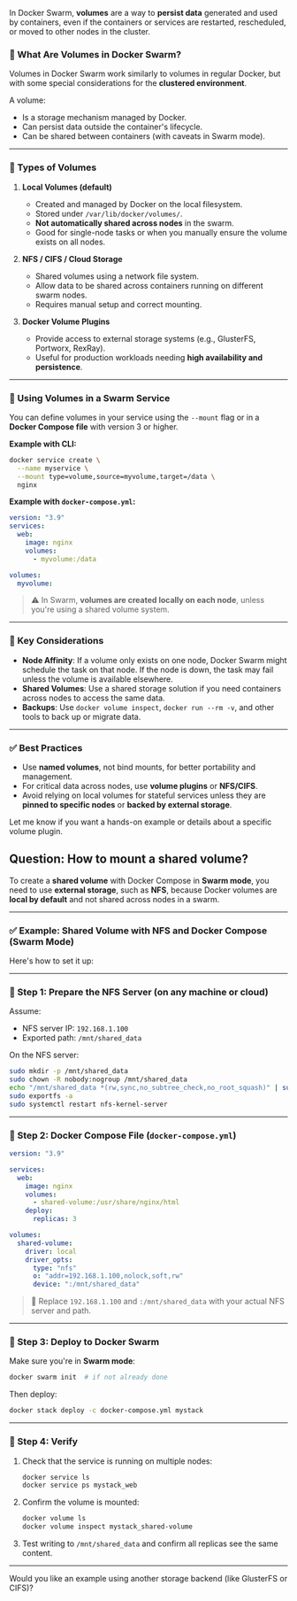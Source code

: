 In Docker Swarm, **volumes** are a way to **persist data** generated and used by containers, even if the containers or services are restarted, rescheduled, or moved to other nodes in the cluster.

### 🔹 What Are Volumes in Docker Swarm?

Volumes in Docker Swarm work similarly to volumes in regular Docker, but with some special considerations for the **clustered environment**.

A volume:

* Is a storage mechanism managed by Docker.
* Can persist data outside the container's lifecycle.
* Can be shared between containers (with caveats in Swarm mode).

---

### 🔹 Types of Volumes

1. **Local Volumes (default)**

    * Created and managed by Docker on the local filesystem.
    * Stored under `/var/lib/docker/volumes/`.
    * **Not automatically shared across nodes** in the swarm.
    * Good for single-node tasks or when you manually ensure the volume exists on all nodes.

2. **NFS / CIFS / Cloud Storage**

    * Shared volumes using a network file system.
    * Allow data to be shared across containers running on different swarm nodes.
    * Requires manual setup and correct mounting.

3. **Docker Volume Plugins**

    * Provide access to external storage systems (e.g., GlusterFS, Portworx, RexRay).
    * Useful for production workloads needing **high availability and persistence**.

---

### 🔹 Using Volumes in a Swarm Service

You can define volumes in your service using the `--mount` flag or in a **Docker Compose file** with version 3 or higher.

**Example with CLI:**

```bash
docker service create \
  --name myservice \
  --mount type=volume,source=myvolume,target=/data \
  nginx
```

**Example with `docker-compose.yml`:**

```yaml
version: "3.9"
services:
  web:
    image: nginx
    volumes:
      - myvolume:/data

volumes:
  myvolume:
```

> ⚠️ In Swarm, **volumes are created locally on each node**, unless you're using a shared volume system.

---

### 🔹 Key Considerations

* **Node Affinity**: If a volume only exists on one node, Docker Swarm might schedule the task on that node. If the node is down, the task may fail unless the volume is available elsewhere.
* **Shared Volumes**: Use a shared storage solution if you need containers across nodes to access the same data.
* **Backups**: Use `docker volume inspect`, `docker run --rm -v`, and other tools to back up or migrate data.

---

### ✅ Best Practices

* Use **named volumes**, not bind mounts, for better portability and management.
* For critical data across nodes, use **volume plugins** or **NFS/CIFS**.
* Avoid relying on local volumes for stateful services unless they are **pinned to specific nodes** or **backed by external storage**.

Let me know if you want a hands-on example or details about a specific volume plugin.



## Question: How to mount a shared volume?

To create a **shared volume** with Docker Compose in **Swarm mode**, you need to use **external storage**, such as **NFS**, because Docker volumes are **local by default** and not shared across nodes in a swarm.

---

### ✅ Example: Shared Volume with NFS and Docker Compose (Swarm Mode)

Here's how to set it up:

---

### 📁 Step 1: Prepare the NFS Server (on any machine or cloud)

Assume:

* NFS server IP: `192.168.1.100`
* Exported path: `/mnt/shared_data`

On the NFS server:

```bash
sudo mkdir -p /mnt/shared_data
sudo chown -R nobody:nogroup /mnt/shared_data
echo "/mnt/shared_data *(rw,sync,no_subtree_check,no_root_squash)" | sudo tee -a /etc/exports
sudo exportfs -a
sudo systemctl restart nfs-kernel-server
```

---

### 🧾 Step 2: Docker Compose File (`docker-compose.yml`)

```yaml
version: "3.9"

services:
  web:
    image: nginx
    volumes:
      - shared-volume:/usr/share/nginx/html
    deploy:
      replicas: 3

volumes:
  shared-volume:
    driver: local
    driver_opts:
      type: "nfs"
      o: "addr=192.168.1.100,nolock,soft,rw"
      device: ":/mnt/shared_data"
```

> 🔐 Replace `192.168.1.100` and `:/mnt/shared_data` with your actual NFS server and path.

---

### 🚀 Step 3: Deploy to Docker Swarm

Make sure you're in **Swarm mode**:

```bash
docker swarm init  # if not already done
```

Then deploy:

```bash
docker stack deploy -c docker-compose.yml mystack
```

---

### 🧪 Step 4: Verify

1. Check that the service is running on multiple nodes:

   ```bash
   docker service ls
   docker service ps mystack_web
   ```

2. Confirm the volume is mounted:

   ```bash
   docker volume ls
   docker volume inspect mystack_shared-volume
   ```

3. Test writing to `/mnt/shared_data` and confirm all replicas see the same content.

---

Would you like an example using another storage backend (like GlusterFS or CIFS)?

